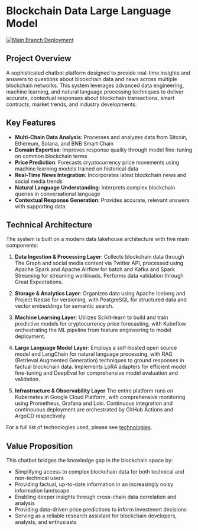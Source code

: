 # Blockchain Data Large Language Model

[![Main Branch Deployment](https://github.com/carroll-tech/data-project-example/actions/workflows/main.yml/badge.svg)](https://github.com/carroll-tech/data-project-example/actions/workflows/main.yml)

## Project Overview

A sophisticated chatbot platform designed to provide real-time insights and answers to questions about blockchain data and news across multiple blockchain networks. This system leverages advanced data engineering, machine learning, and natural language processing techniques to deliver accurate, contextual responses about blockchain transactions, smart contracts, market trends, and industry developments.

## Key Features

- **Multi-Chain Data Analysis**: Processes and analyzes data from Bitcoin, Ethereum, Solana, and BNB Smart Chain
- **Domain Expertise**: Improves response quality through model fine-tuning on common blockchain terms
- **Price Prediction**: Forecasts cryptocurrency price movements using machine learning models trained on historical data
- **Real-Time News Integration**: Incorporates latest blockchain news and social media trends
- **Natural Language Understanding**: Interprets complex blockchain queries in conversational language
- **Contextual Response Generation**: Provides accurate, relevant answers with supporting data

## Technical Architecture

The system is built on a modern data lakehouse architecture with five main components:

1. **Data Ingestion & Processing Layer**: Collects blockchain data through The Graph and social media content via Twitter API, processed using Apache Spark and Apache Airflow for batch and Kafka and Spark Streaming for streaming workloads. Performs data validation through Great Expectations. 
   
2. **Storage & Analytics Layer**: Organizes data using Apache Iceberg and Project Nessie for versioning, with PostgreSQL for structured data and vector embeddings for semantic search.

3. **Machine Learning Layer**: Utilizes Scikit-learn to build and train predictive models for cryptocurrency price forecasting, with Kubeflow orchestrating the ML pipeline from feature engineering to model deployment.

4. **Large Language Model Layer**: Employs a self-hosted open source model and LangChain for natural language processing, with RAG (Retrieval Augmented Generation) techniques to ground responses in factual blockchain data. Implements LoRA adapters for efficient model fine-tuning and DeepEval for comprehensive model evaluation and validation.

5. **Infrastructure & Observability Layer** The entire platform runs on Kubernetes in Google Cloud Platform, with comprehensive monitoring using Prometheus, Grafana and Loki. Continuous integration and continouous deployment are orchestrated by GitHub Actions and ArgoCD respectively.

For a full list of technologies used, please see [technologies](./technologies.md).

## Value Proposition

This chatbot bridges the knowledge gap in the blockchain space by:

- Simplifying access to complex blockchain data for both technical and non-technical users
- Providing factual, up-to-date information in an increasingly noisy information landscape
- Enabling deeper insights through cross-chain data correlation and analysis
- Providing data-driven price predictions to inform investment decisions
- Serving as a reliable research assistant for blockchain developers, analysts, and enthusiasts
